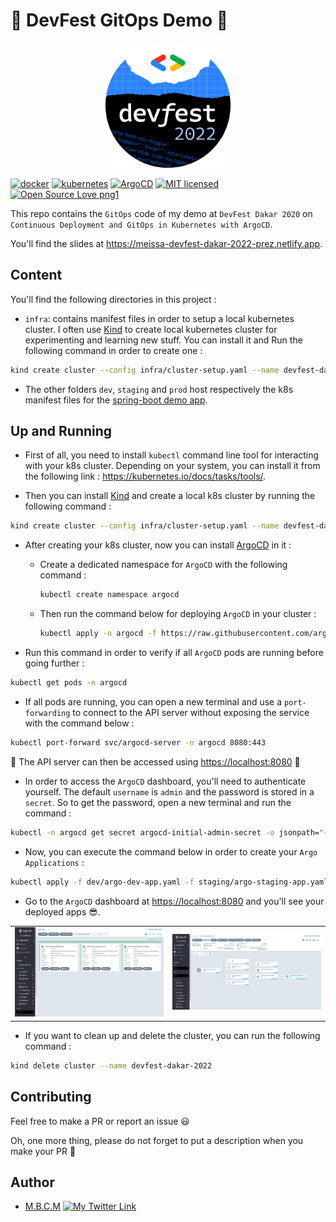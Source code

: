 # 🚀 DevFest GitOps Demo 🚀

<p align="center">
  <a href="https://gdg.community.dev/events/details/google-gdg-dakar-presents-devfest-dakar-22/" target="blank"><img src="./screenshots/devfest-2022.png" width="200" alt="Devfest-2022" /></a>
</p>

[![docker](https://img.shields.io/badge/docker-3776AB?style=for-the-badge&logo=docker&logoColor=white)](https://img.shields.io/badge/docker-3776AB?style=for-the-badge&logo=docker&logoColor=white)
[![kubernetes](https://img.shields.io/badge/kubernetes-3776AB?style=for-the-badge&logo=kubernetes&logoColor=white)](https://img.shields.io/badge/kubernetes-3776AB?style=for-the-badge&logo=kubernetes&logoColor=white)
[![ArgoCD](https://img.shields.io/badge/argocd-3776AB?style=for-the-badge&logo=argo&logoColor=white)](https://img.shields.io/badge/argo-3776AB?style=for-the-badge&logo=argo&logoColor=white)
[![MIT licensed](https://img.shields.io/badge/license-mit-blue?style=for-the-badge&logo=appveyor)](./LICENSE)
[![Open Source Love png1](https://badges.frapsoft.com/os/v1/open-source.png?v=103)](https://github.com/ellerbrock/open-source-badges/)

This repo contains the `GitOps` code of my demo at `DevFest Dakar 2020` on `Continuous Deployment and GitOps in Kubernetes with ArgoCD`.


You'll find the slides at <https://meissa-devfest-dakar-2022-prez.netlify.app>.

## Content

You'll find the following directories in this project :

- `infra`: contains manifest files in order to setup a local kubernetes cluster.
I often use [Kind](https://kind.sigs.k8s.io/docs/user/quick-start/) to create local kubernetes cluster for experimenting and learning new stuff. You can install it and Run the following command in order to create one :

```bash
kind create cluster --config infra/cluster-setup.yaml --name devfest-dakar-2022
```

- The other folders `dev`, `staging` and `prod` host respectively the k8s manifest files for the [spring-boot demo app](https://github.com/PapiHack/devfest-dakar-2022-demo-app).

## Up and Running

- First of all, you need to install `kubectl` command line tool for interacting with your k8s cluster. Depending on your system, you can install it from the following link : <https://kubernetes.io/docs/tasks/tools/>.

- Then you can install [Kind](https://kind.sigs.k8s.io/docs/user/quick-start/) and create a local k8s cluster by running the following command :

```bash
kind create cluster --config infra/cluster-setup.yaml --name devfest-dakar-2022
```

- After creating your k8s cluster, now you can install [ArgoCD](https://argo-cd.readthedocs.io/en/stable/) in it :

    - Create a dedicated namespace for `ArgoCD` with the following command :

        ```bash
        kubectl create namespace argocd
        ``` 
    - Then run the command below for deploying `ArgoCD` in your cluster :

        ```bash
        kubectl apply -n argocd -f https://raw.githubusercontent.com/argoproj/argo-cd/stable/manifests/install.yaml
        ``` 

- Run this command in order to verify if all `ArgoCD` pods are running before going further :

```bash
kubectl get pods -n argocd
```

- If all pods are running, you can open a new terminal and use a `port-forwarding` to connect to the API server without exposing the service with the command below :

```bash
kubectl port-forward svc/argocd-server -n argocd 8080:443
```

🚨 The API server can then be accessed using <https://localhost:8080> 🚨

- In order to access the `ArgoCD` dashboard, you'll need to authenticate yourself. The default `username` is `admin` and the password is stored in a `secret`. So to get the password, open a new terminal and run the command :

```bash
kubectl -n argocd get secret argocd-initial-admin-secret -o jsonpath="{.data.password}" | base64 -d; echo
```

- Now, you can execute the command below in order to create your `Argo Applications` :

```bash
kubectl apply -f dev/argo-dev-app.yaml -f staging/argo-staging-app.yaml -f prod/argo-prod-app.yaml
```

- Go to the `ArgoCD` dashboard at <https://localhost:8080> and you'll see your deployed apps 😎.

<table>
    <tr>
        <td><img src="./screenshots/home.png" /></td>
        <td><img src="./screenshots/dev-app-viz.png" /></td>
    </tr>
</table>

- If you want to clean up and delete the cluster, you can run the following command :

```bash
kind delete cluster --name devfest-dakar-2022
```


## Contributing

Feel free to make a PR or report an issue 😃

Oh, one more thing, please do not forget to put a description when you make your PR 🙂

## Author

- [M.B.C.M](https://itdev.sn)
[![My Twitter Link](https://img.shields.io/twitter/follow/the_it_dev?style=social)](https://twitter.com/the_it_dev)

